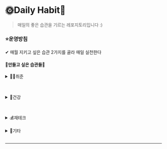 # 🌞Daily Habit🌛

> 매일의 좋은 습관을 기르는 레포지토리입니다 :)



### ⭐운영방침

✔ 매월 지키고 싶은 습관 2가지를 골라 매일 실천한다



#### 📅만들고 싶은 습관들📆

<details> <summary>👩‍💻취준</summary> <div markdown="1">  

- [ ] 알고리즘 2문제씩 풀기
- [ ] CS
  - [ ] 자료구조
  - [ ] 운영체제
  - [ ] 컴퓨터구조
  - [ ] 데이터베이스
  - [ ] 네트워크
- [ ] 정처기
- [ ] AWS SAA
- [ ] OPIc
  - [ ] 쉐도잉
  - [ ] 단어

</div> </details>

</br>

## 

<details> <summary>💪건강</summary> <div markdown="1">  

- [ ] 스트레칭 (옆구리, 골반)
- [ ] 매일 7시 기상하기
- [ ] 취침전, 기상후 물 한컵씩 마시기
- [ ] 

</div> </details>

</br>

## 

<details> <summary>💰재테크</summary> <div markdown="1">  

- [ ] 경제신문 1면 읽기
- [ ] 주식 유튜브/책 공부

</div> </details>

</br>



<details> <summary>🎸기타</summary> <div markdown="1">  

- [ ] 독서

</div> </details>

</br>

<hr>
</br>